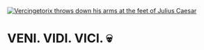 <a href='https://en.wikipedia.org/wiki/Vercingetorix#Battle_of_Alesia'>
  <img alt='Vercingetorix throws down his arms at the feet of Julius Caesar' src='https://github.com/f3mm3ph1l3/f3mm3ph1l3/assets/152091174/28fc3397-3b4e-4edd-b5fe-f22914e85b25'>
</a>
<h1>
  VENI. VIDI. VICI. 💀
</h1>
<!---
f3mm3ph1l3/f3mm3ph1l3 is a ✨ special ✨ repository because its `README.md` (this file) appears on your GitHub profile.
You can click the Preview link to take a look at your changes.
--->
